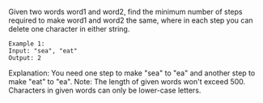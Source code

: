 Given two words word1 and word2, find the minimum number of steps required to make word1 and word2 the same, where in each step you can delete one character in either string.

```
Example 1:
Input: "sea", "eat"
Output: 2
```
Explanation: You need one step to make "sea" to "ea" and another step to make "eat" to "ea".
Note:
The length of given words won't exceed 500.
Characters in given words can only be lower-case letters.
